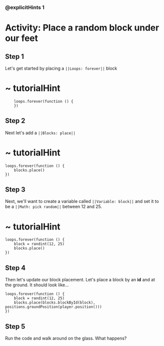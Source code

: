 ### @explicitHints 1

# Activity: Place a random block under our feet

## Step 1

Let's get started by placing a ``||Loops: forever||`` block

# ~ tutorialHint
```blocks
	loops.forever(function () {
	})
```

## Step 2

Next let's add a  ``||Blocks: place||``

# ~ tutorialHint
```blocks
loops.forever(function () {
    blocks.place()
})
```

## Step 3

Next, we'll want to create a variable called ``||Variable: block||`` and set it to be a ``||Math: pick random||`` between 12 and 25.

# ~ tutorialHint
```blocks
loops.forever(function () {
    block = randint(12, 25)
    blocks.place()
})
```

## Step 4

Then let's update our block placement. Let's place a block by an **id** and at the ground. It should look like...
```blocks
loops.forever(function () {
    block = randint(12, 25)
    blocks.place(blocks.blockById(block), positions.groundPosition(player.position()))
})
```

## Step 5
Run the code and walk around on the glass. What happens?